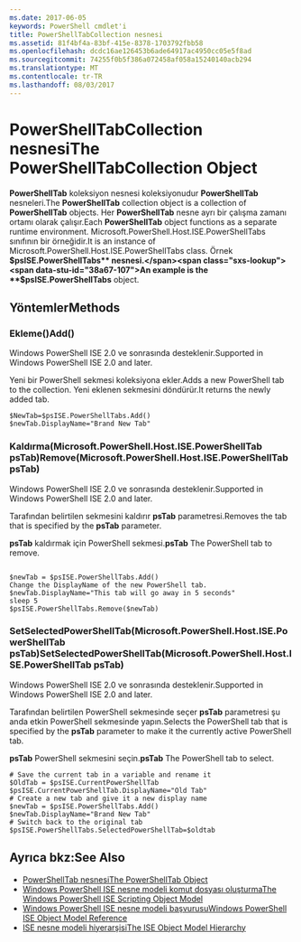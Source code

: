 ```yaml
---
ms.date: 2017-06-05
keywords: PowerShell cmdlet'i
title: PowerShellTabCollection nesnesi
ms.assetid: 81f4bf4a-83bf-415e-8378-1703792fbb58
ms.openlocfilehash: dcdc16ae126453b6ade64917ac4950cc05e5f8ad
ms.sourcegitcommit: 74255f0b5f386a072458af058a15240140acb294
ms.translationtype: MT
ms.contentlocale: tr-TR
ms.lasthandoff: 08/03/2017
---
```

# <a name="the-powershelltabcollection-object"></a><span data-ttu-id="38a67-103">PowerShellTabCollection nesnesi</span><span class="sxs-lookup"><span data-stu-id="38a67-103">The PowerShellTabCollection Object</span></span>
  <span data-ttu-id="38a67-104">**PowerShellTab** koleksiyon nesnesi koleksiyonudur **PowerShellTab** nesneleri.</span><span class="sxs-lookup"><span data-stu-id="38a67-104">The **PowerShellTab** collection object is a collection of **PowerShellTab** objects.</span></span> <span data-ttu-id="38a67-105">Her **PowerShellTab** nesne ayrı bir çalışma zamanı ortamı olarak çalışır.</span><span class="sxs-lookup"><span data-stu-id="38a67-105">Each **PowerShellTab** object functions as a separate runtime environment.</span></span> <span data-ttu-id="38a67-106">Microsoft.PowerShell.Host.ISE.PowerShellTabs sınıfının bir örneğidir.</span><span class="sxs-lookup"><span data-stu-id="38a67-106">It is an instance of Microsoft.PowerShell.Host.ISE.PowerShellTabs class.</span></span> <span data-ttu-id="38a67-107">Örnek **$psISE.PowerShellTabs** nesnesi.</span><span class="sxs-lookup"><span data-stu-id="38a67-107">An example is the **$psISE.PowerShellTabs** object.</span></span>

## <a name="methods"></a><span data-ttu-id="38a67-108">Yöntemler</span><span class="sxs-lookup"><span data-stu-id="38a67-108">Methods</span></span>

### <a name="add"></a><span data-ttu-id="38a67-109">Ekleme\(\)</span><span class="sxs-lookup"><span data-stu-id="38a67-109">Add\(\)</span></span>
  <span data-ttu-id="38a67-110">Windows PowerShell ISE 2.0 ve sonrasında desteklenir.</span><span class="sxs-lookup"><span data-stu-id="38a67-110">Supported in Windows PowerShell ISE 2.0 and later.</span></span> 

 <span data-ttu-id="38a67-111">Yeni bir PowerShell sekmesi koleksiyona ekler.</span><span class="sxs-lookup"><span data-stu-id="38a67-111">Adds a new PowerShell tab to the collection.</span></span> <span data-ttu-id="38a67-112">Yeni eklenen sekmesini döndürür.</span><span class="sxs-lookup"><span data-stu-id="38a67-112">It returns the newly added tab.</span></span>

```
$NewTab=$psISE.PowerShellTabs.Add()
$newTab.DisplayName="Brand New Tab"
```

### <a name="removemicrosoftpowershellhostisepowershelltab-pstab"></a><span data-ttu-id="38a67-113">Kaldırma\(Microsoft.PowerShell.Host.ISE.PowerShellTab psTab\)</span><span class="sxs-lookup"><span data-stu-id="38a67-113">Remove\(Microsoft.PowerShell.Host.ISE.PowerShellTab psTab\)</span></span>
  <span data-ttu-id="38a67-114">Windows PowerShell ISE 2.0 ve sonrasında desteklenir.</span><span class="sxs-lookup"><span data-stu-id="38a67-114">Supported in Windows PowerShell ISE 2.0 and later.</span></span> 

 <span data-ttu-id="38a67-115">Tarafından belirtilen sekmesini kaldırır **psTab** parametresi.</span><span class="sxs-lookup"><span data-stu-id="38a67-115">Removes the tab that is specified by the **psTab** parameter.</span></span>

 <span data-ttu-id="38a67-116">**psTab** kaldırmak için PowerShell sekmesi.</span><span class="sxs-lookup"><span data-stu-id="38a67-116">**psTab** The PowerShell tab to remove.</span></span>

```

$newTab = $psISE.PowerShellTabs.Add()
Change the DisplayName of the new PowerShell tab. 
$newTab.DisplayName="This tab will go away in 5 seconds" 
sleep 5 
$psISE.PowerShellTabs.Remove($newTab)
```

### <a name="setselectedpowershelltabmicrosoftpowershellhostisepowershelltab-pstab"></a><span data-ttu-id="38a67-117">SetSelectedPowerShellTab\(Microsoft.PowerShell.Host.ISE.PowerShellTab psTab\)</span><span class="sxs-lookup"><span data-stu-id="38a67-117">SetSelectedPowerShellTab\(Microsoft.PowerShell.Host.ISE.PowerShellTab psTab\)</span></span>
  <span data-ttu-id="38a67-118">Windows PowerShell ISE 2.0 ve sonrasında desteklenir.</span><span class="sxs-lookup"><span data-stu-id="38a67-118">Supported in Windows PowerShell ISE 2.0 and later.</span></span> 

 <span data-ttu-id="38a67-119">Tarafından belirtilen PowerShell sekmesinde seçer **psTab** parametresi şu anda etkin PowerShell sekmesinde yapın.</span><span class="sxs-lookup"><span data-stu-id="38a67-119">Selects the PowerShell tab that is specified by the **psTab** parameter to make it the currently active PowerShell tab.</span></span>

 <span data-ttu-id="38a67-120">**psTab** PowerShell sekmesini seçin.</span><span class="sxs-lookup"><span data-stu-id="38a67-120">**psTab** The PowerShell tab to select.</span></span>

```
# Save the current tab in a variable and rename it
$OldTab = $psISE.CurrentPowerShellTab
$psISE.CurrentPowerShellTab.DisplayName="Old Tab"
# Create a new tab and give it a new display name
$newTab = $psISE.PowerShellTabs.Add()
$newTab.DisplayName="Brand New Tab" 
# Switch back to the original tab
$psISE.PowerShellTabs.SelectedPowerShellTab=$oldtab
```

## <a name="see-also"></a><span data-ttu-id="38a67-121">Ayrıca bkz:</span><span class="sxs-lookup"><span data-stu-id="38a67-121">See Also</span></span>
- [<span data-ttu-id="38a67-122">PowerShellTab nesnesi</span><span class="sxs-lookup"><span data-stu-id="38a67-122">The PowerShellTab Object</span></span>](The-PowerShellTab-Object.md) 
- [<span data-ttu-id="38a67-123">Windows PowerShell ISE nesne modeli komut dosyası oluşturma</span><span class="sxs-lookup"><span data-stu-id="38a67-123">The Windows PowerShell ISE Scripting Object Model</span></span>](../ise/The-Windows-PowerShell-ISE-Scripting-Object-Model.md) 
- [<span data-ttu-id="38a67-124">Windows PowerShell ISE nesne modeli başvurusu</span><span class="sxs-lookup"><span data-stu-id="38a67-124">Windows PowerShell ISE Object Model Reference</span></span>](../ise/Windows-PowerShell-ISE-Object-Model-Reference.md) 
- [<span data-ttu-id="38a67-125">ISE nesne modeli hiyerarşisi</span><span class="sxs-lookup"><span data-stu-id="38a67-125">The ISE Object Model Hierarchy</span></span>](../ise/The-ISE-Object-Model-Hierarchy.md)

  
